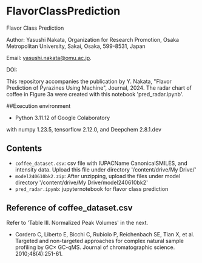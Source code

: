 # FlavorClassPrediction
Flavor Class Prediction

Author: Yasushi Nakata, Organization for Research Promotion, Osaka Metropolitan University, Sakai, Osaka, 599-8531, Japan

Email: yasushi.nakata@omu.ac.jp.

DOI:

This repository accompanies the publication by Y. Nakata, "Flavor Prediction of Pyrazines Using Machine", Journal, 2024. The radar chart of coffee in Figure 3a were created with this notebook 'pred_radar.ipynb'.

##Execution environment

- Python 3.11.12 of Google Colaboratory

with numpy 1.23.5, tensorflow 2.12.0, and Deepchem 2.8.1.dev

## Contents
- ```coffee_dataset.csv```: csv file with IUPACName CanonicalSMILES, and intensity data. Upload this file under directory '/content/drive/My Drive/'
- ```model240610bk2.zip```: After unzipping, upload the files under model directory '/content/drive/My Drive/model240610bk2'
- ```pred_radar.ipynb```: jupyternotebook for flavor class prediction

## Reference of coffee_dataset.csv
Refer to 'Table III. Normalized Peak Volumes' in the next.
- Cordero C, Liberto E, Bicchi C, Rubiolo P, Reichenbach SE, Tian X, et al. Targeted and non-targeted approaches for complex natural sample profiling by GC× GC-qMS. Journal of chromatographic science. 2010;48(4):251-61.


